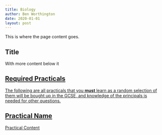 ```yaml
---
title: Biology
author: Ben Worthington
date: 2020-01-01
layout: post
---
```


This is where the page content goes.

## Title

With more content below it

## <u>Required Practicals<u>

The following are all practicals that you **must** learn as a random selection of them will be bought up in the GCSE, and knowledge of the principals is needed for other questions.

## Practical Name

Practical Content